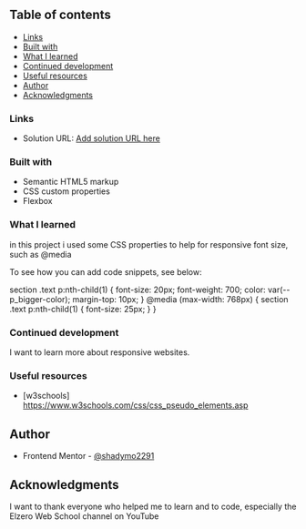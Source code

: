 ## Table of contents

- [Links](#links)
- [Built with](#built-with)
- [What I learned](#what-i-learned)
- [Continued development](#continued-development)
- [Useful resources](#useful-resources)
- [Author](#author)
- [Acknowledgments](#acknowledgments)

### Links

- Solution URL: [Add solution URL here](https://your-solution-url.com)

### Built with

- Semantic HTML5 markup
- CSS custom properties
- Flexbox

### What I learned

in this project i used some CSS properties to help for responsive font size, such as @media

To see how you can add code snippets, see below:

section .text p:nth-child(1) {
font-size: 20px;
font-weight: 700;
color: var(--p_bigger-color);
margin-top: 10px;
}
@media (max-width: 768px) {
section .text p:nth-child(1) {
font-size: 25px;
}
}

### Continued development

I want to learn more about responsive websites.

### Useful resources

- [w3schools] https://www.w3schools.com/css/css_pseudo_elements.asp

## Author

- Frontend Mentor - [@shadymo2291](https://www.frontendmentor.io/profile/shadymo2291)

## Acknowledgments

I want to thank everyone who helped me to learn and to code, especially the Elzero Web School channel on YouTube
